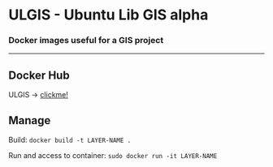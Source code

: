 # ULGIS - Ubuntu Lib GIS alpha

### Docker images useful for a GIS project

---
## Docker Hub

ULGIS -> [clickme!](https://hub.docker.com/r/gisconsultant/ulgis)

## Manage

Build: `docker build -t LAYER-NAME .`

Run and access to container: `sudo docker run -it LAYER-NAME` 